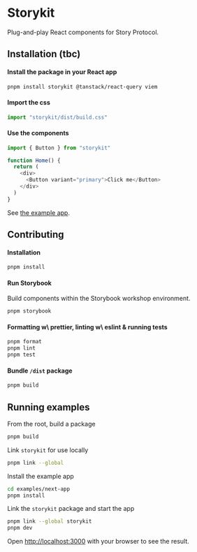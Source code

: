 # Storykit

Plug-and-play React components for Story Protocol.

## Installation (tbc)

#### Install the package in your React app

```bash
pnpm install storykit @tanstack/react-query viem
```

#### Import the css

```typescript
import "storykit/dist/build.css"
```

#### Use the components

```typescript
import { Button } from "storykit"

function Home() {
  return (
    <div>
      <Button variant="primary">Click me</Button>
    </div>
  )
}

```

See [the example app](/examples/next-app/app/page.tsx).

## Contributing

#### Installation

```bash
pnpm install
```

#### Run Storybook

Build components within the Storybook workshop environment.

```bash
pnpm storybook
```

#### Formatting w\ prettier, linting w\ eslint & running tests

```bash
pnpm format
pnpm lint
pnpm test
```

#### Bundle `/dist` package

```bash
pnpm build
```

## Running examples

From the root, build a package

```bash
pnpm build
```

Link `storykit` for use locally

```bash
pnpm link --global
```

Install the example app

```bash
cd examples/next-app
pnpm install
```

Link the `storykit` package and start the app

```bash
pnpm link --global storykit
pnpm dev
```

Open [http://localhost:3000](http://localhost:3000) with your browser to see the result.

